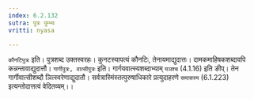 ```yaml
---
index: 6.2.132
sutra: पुत्रः पुम्भ्यः
vritti: nyasa

---
```

`कौनटिपुत्रः` इति। पुत्रशब्द उक्तस्वरहः। कुनटस्यापत्यं कौनटिः, तेनायमाद्युदात्तः। दामकमाहिषकशब्दावपि कन्नन्तावाद्युदात्तौ।
`गार्गीपुत्रः, वात्सीपुत्रः` इति। गार्गयवात्स्यशब्दाभ्याम् `यञश्च` (4.1.16) इति ङीप्। तेन गार्गीवात्सीशब्दौ ञित्स्वरेणाद्युदातौ।
सर्वत्रास्मिंस्तत्पुरुषाधिकारे प्रत्युदाहरणे `समासस्य` (6.1.223) इत्यन्तोदात्तत्वं वेदितव्यम्।।